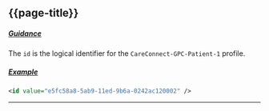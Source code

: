 ## {{page-title}}

<h5><ins>Guidance</ins></h5>

The `id` is the logical identifier for the `CareConnect-GPC-Patient-1` profile.

<h5><ins>Example</ins></h5>

```xml
<id value="e5fc58a8-5ab9-11ed-9b6a-0242ac120002" />
```

---